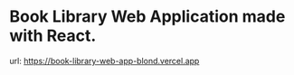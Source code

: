 # Book Library Web Application made with React.

url: https://book-library-web-app-blond.vercel.app
